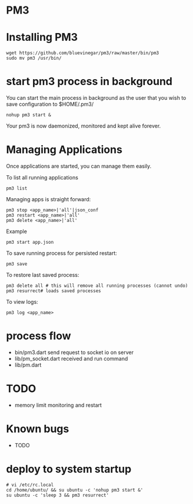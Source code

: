# PM3

# Installing PM3

```
wget https://github.com/bluevinegar/pm3/raw/master/bin/pm3
sudo mv pm3 /usr/bin/

```

# start pm3 process in background

You can start the main process in background as the user that you wish to save configuration to $HOME/.pm3/

```
nohup pm3 start &
```
Your pm3 is now daemonized, monitored and kept alive forever.


# Managing Applications

Once applications are started, you can manage them easily.

To list all running applications

```
pm3 list
```

Managing apps is straight forward:

```
pm3 stop <app_name>|'all'|json_conf
pm3 restart <app_name>|'all'
pm3 delete <app_name>|'all'
```

Example

```
pm3 start app.json
```

To save running process for persisted restart:
```
pm3 save
```

To restore last saved process:

```
pm3 delete all # this will remove all running processes (cannot undo)
pm3 resurrect# loads saved processes
```

To view logs:

```
pm3 log <app_name>
```

# process flow

* bin/pm3.dart send request to socket io on server
* lib/pm_socket.dart received and run command
* lib/pm.dart 

# TODO

* memory limit monitoring and restart

# Known bugs

* TODO

# deploy to system startup

```
# vi /etc/rc.local
cd /home/ubuntu/ && su ubuntu -c 'nohup pm3 start &'
su ubuntu -c 'sleep 3 && pm3 resurrect'
```